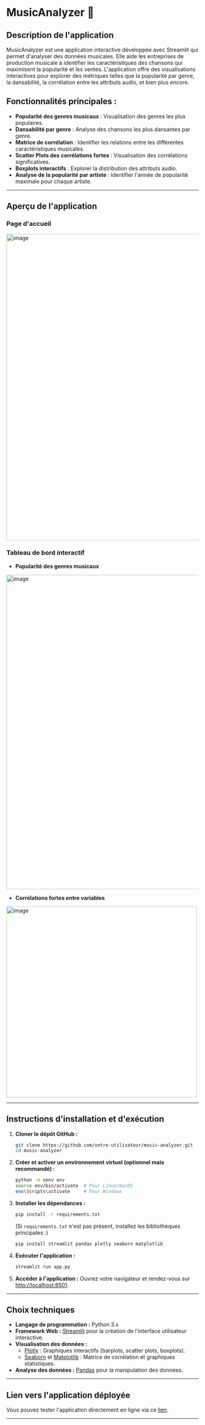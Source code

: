 # MusicAnalyzer 🎵

## Description de l'application

MusicAnalyzer est une application interactive développée avec Streamlit qui permet d'analyser des données musicales. Elle aide les entreprises de production musicale à identifier les caractéristiques des chansons qui maximisent la popularité et les ventes. L'application offre des visualisations interactives pour explorer des métriques telles que la popularité par genre, la dansabilité, la corrélation entre les attributs audio, et bien plus encore.

## Fonctionnalités principales :
- **Popularité des genres musicaux** : Visualisation des genres les plus populaires.
- **Dansabilité par genre** : Analyse des chansons les plus dansantes par genre.
- **Matrice de corrélation** : Identifier les relations entre les différentes caractéristiques musicales.
- **Scatter Plots des corrélations fortes** : Visualisation des corrélations significatives.
- **Boxplots interactifs** : Explorer la distribution des attributs audio.
- **Analyse de la popularité par artiste** : Identifier l'année de popularité maximale pour chaque artiste.

---

## Aperçu de l'application

### Page d'accueil

<img width="801" alt="image" src="https://github.com/user-attachments/assets/cfdc6bad-d395-4922-937a-30f7161a110f" />


### Tableau de bord interactif

- **Popularité des genres musicaux**

<img width="822" alt="image" src="https://github.com/user-attachments/assets/c0012eb5-d3bb-47d2-8265-8b41d5e670ec" />


- **Corrélations fortes entre variables**

<img width="499" alt="image" src="https://github.com/user-attachments/assets/bf816b3c-06ee-41be-bbd6-60e586e9f75f" />

---

## Instructions d'installation et d'exécution

1. **Cloner le dépôt GitHub :**
   ```bash
   git clone https://github.com/votre-utilisateur/music-analyzer.git
   cd music-analyzer
   ```

2. **Créer et activer un environnement virtuel (optionnel mais recommandé) :**
   ```bash
   python -m venv env
   source env/bin/activate  # Pour Linux/macOS
   env\Scripts\activate     # Pour Windows
   ```

3. **Installer les dépendances :**
   ```bash
   pip install -r requirements.txt
   ```
   (Si `requirements.txt` n'est pas présent, installez les bibliothèques principales :)
   ```bash
   pip install streamlit pandas plotly seaborn matplotlib
   ```

4. **Exécuter l'application :**
   ```bash
   streamlit run app.py
   ```

5. **Accéder à l'application :**
   Ouvrez votre navigateur et rendez-vous sur [http://localhost:8501](http://localhost:8501).

---

## Choix techniques

- **Langage de programmation :** Python 3.x
- **Framework Web :** [Streamlit](https://streamlit.io/) pour la création de l'interface utilisateur interactive.
- **Visualisation des données :**
  - [Plotly](https://plotly.com/python/) : Graphiques interactifs (barplots, scatter plots, boxplots).
  - [Seaborn](https://seaborn.pydata.org/) et [Matplotlib](https://matplotlib.org/) : Matrice de corrélation et graphiques statistiques.
- **Analyse des données :** [Pandas](https://pandas.pydata.org/) pour la manipulation des données.

---

## Lien vers l'application déployée

Vous pouvez tester l'application directement en ligne via ce [lien](https://huggingface.co/spaces/dodo1234/MusicAnalyzer).

---












